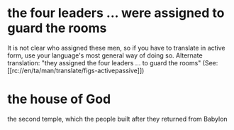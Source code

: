 # the four leaders ... were assigned to guard the rooms

It is not clear who assigned these men, so if you have to translate in active form, use your language's most general way of doing so. Alternate translation: "they assigned the four leaders ... to guard the rooms" (See: [[rc://en/ta/man/translate/figs-activepassive]])

# the house of God

the second temple, which the people built after they returned from Babylon

